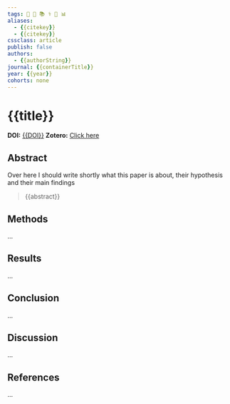 ```yaml
---
tags: 🔬 🚀 📚 ⚕️ 📱 📊
aliases:
  - {{citekey}}
  - {{citekey}}
cssclass: article
publish: false
authors:
  - {{authorString}}
journal: {{containerTitle}}
year: {{year}}
cohorts: none
---
```

# {{title}}
**DOI:** [{{DOI}}](https://www.doi.org/{{DOI}})
**Zotero:** [Click here]({{zoteroSelectURI}})

## Abstract
Over here I should write shortly what this paper is about, their hypothesis and their main findings
> {{abstract}}

## Methods
...

## Results
...

## Conclusion
...

## Discussion
...

## References
...
